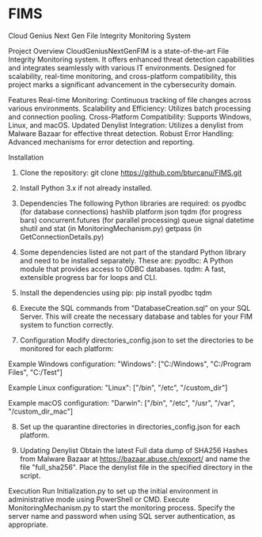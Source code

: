 # FIMS
Cloud Genius Next Gen File Integrity Monitoring System

Project Overview
CloudGeniusNextGenFIM is a state-of-the-art File Integrity Monitoring system. It offers enhanced threat detection capabilities and integrates seamlessly with various IT environments. Designed for scalability, real-time monitoring, and cross-platform compatibility, this project marks a significant advancement in the cybersecurity domain.

Features
Real-time Monitoring: Continuous tracking of file changes across various environments.
Scalability and Efficiency: Utilizes batch processing and connection pooling.
Cross-Platform Compatibility: Supports Windows, Linux, and macOS.
Updated Denylist Integration: Utilizes a denylist from Malware Bazaar for effective threat detection.
Robust Error Handling: Advanced mechanisms for error detection and reporting.

Installation
1. Clone the repository:
git clone https://github.com/bturcanu/FIMS.git

2. Install Python 3.x if not already installed.

3. Dependencies
The following Python libraries are required:
os
pyodbc (for database connections)
hashlib
platform
json
tqdm (for progress bars)
concurrent.futures (for parallel processing)
queue
signal
datetime
shutil and stat (in MonitoringMechanism.py)
getpass (in GetConnectionDetails.py)

4. Some dependencies listed are not part of the standard Python library and need to be installed separately. These are:
pyodbc: A Python module that provides access to ODBC databases.
tqdm: A fast, extensible progress bar for loops and CLI.

5. Install the dependencies using pip:
pip install pyodbc tqdm

6. Execute the SQL commands from "DatabaseCreation.sql" on your SQL Server. This will create the necessary database and tables for your FIM system to function correctly.

7. Configuration
Modify directories_config.json to set the directories to be monitored for each platform:

Example Windows configuration:
"Windows": ["C:/Windows", "C:/Program Files", "C:/Test"]

Example Linux configuration:
"Linux": ["/bin", "/etc", "/custom_dir"]

Example macOS configuration:
"Darwin": ["/bin", "/etc", "/usr", "/var", "/custom_dir_mac"]

8. Set up the quarantine directories in directories_config.json for each platform.

9. Updating Denylist
Obtain the latest Full data dump of SHA256 Hashes from Malware Bazaar at https://bazaar.abuse.ch/export/ and name the file "full_sha256".
Place the denylist file in the specified directory in the script.

Execution
Run Initialization.py to set up the initial environment in administrative mode using PowerShell or CMD.
Execute MonitoringMechanism.py to start the monitoring process.
Specify the server name and password when using SQL server authentication, as appropriate. 
